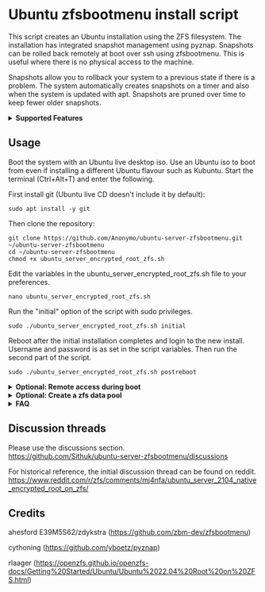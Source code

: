# Ubuntu zfsbootmenu install script

This script creates an Ubuntu installation using the ZFS filesystem. The installation has integrated snapshot management using pyznap. Snapshots can be rolled back remotely at boot over ssh using zfsbootmenu. This is useful where there is no physical access to the machine.

Snapshots allow you to rollback your system to a previous state if there is a problem. The system automatically creates snapshots on a timer and also when the system is updated with apt. Snapshots are pruned over time to keep fewer older snapshots.

<details>
<summary><strong>Supported Features</strong></summary>

- Ubuntu 22.04, 24.04.
- Root filesystem on ZFS.
- Choose from: Ubuntu Server, Ubuntu Desktop, Kubuntu, Xubuntu, Budgie, and Ubuntu MATE.
- Single, mirror, raid0, raidz1, raidz2, and raidz3 topologies.
- LUKS and native ZFS encryption.
- Remote unlocking of encrypted pools at boot over SSH.
- Automated system snapshots taken on a timer and also on system updates. 
- Remote rollback of snapshots at boot for system recovery over SSH.
- Creation of a separate encrypted data pool (single/mirror/raidz).

</details>

## Usage
Boot the system with an Ubuntu live desktop iso. Use an Ubuntu iso to boot from even if installing a different Ubuntu flavour such as Kubuntu. Start the terminal (Ctrl+Alt+T) and enter the following.

First install git (Ubuntu live CD doesn't include it by default):

	sudo apt install -y git

Then clone the repository:

	git clone https://github.com/Anonymo/ubuntu-server-zfsbootmenu.git ~/ubuntu-server-zfsbootmenu
    cd ~/ubuntu-server-zfsbootmenu
    chmod +x ubuntu_server_encrypted_root_zfs.sh
	
Edit the variables in the ubuntu_server_encrypted_root_zfs.sh file to your preferences.

	nano ubuntu_server_encrypted_root_zfs.sh
	
Run the "initial" option of the script with sudo privileges.

	sudo ./ubuntu_server_encrypted_root_zfs.sh initial

Reboot after the initial installation completes and login to the new install. Username and password is as set in the script variables. Then run the second part of the script.

	sudo ./ubuntu_server_encrypted_root_zfs.sh postreboot

<details>
<summary><strong>Optional: Remote access during boot</strong></summary>

The script includes an optional feature to provide remote access during boot. Remote access over ssh allows the system state to be rolled back to a previous snapshot without physical access to the system. This is helpful to return a system to a bootable state following a failed upgrade.

Run the following optional part of the script to enable remote access to zfsbootmenu during boot. Guidance on the use of zfsbootmenu can be found at its project website linked in the credits below.

	sudo ./ubuntu_server_encrypted_root_zfs.sh remoteaccess

</details>

<details>
<summary><strong>Optional: Create a zfs data pool</strong></summary>

The script includes an optional feature to create an encrypted zfs data pool on a non-root drive. The data pool will be unlocked automatically after the root drive password is entered at boot.

	sudo ./ubuntu_server_encrypted_root_zfs.sh datapool

</details>

<details>
<summary><strong>FAQ</strong></summary>

Additional guidance and notes can be found in the script.

<details>
<summary>1. How do I rollback the system using a snapshot in zfsbootmenu?</summary>

You can rollback to a snapshot by doing the following, for example if an upgrade does not work and you wish to revert to a previous state. I recommend testing any changes out in a virtual machine first before rolling them out in a production environment.
- Reboot and enter zfsbootmenu
- Select the boot environment and press Ctrl+S to show the snapshots.
- Select the pre-upgrade snapshot and choose one of the following options. Either option will provide the ability to boot into the system as it was pre-upgrade.

  - Press Enter to create a "duplicate" boot environment. Zfsbootmenu will create a new boot environment that is entirely independent of the upgraded boot environment and its snapshots. The down sides of the duplicate option are that:
    - it requires sufficient disk space to create the duplicate; and
    - snapshots linked to the previous boot environment will not be duplicated.
    
  - Press Ctrl+X to "clone and promote". Zfsbootmenu will create a new boot environment that will have all the snapshot history up to the point the snapshot was created. The new boot environment will consume little additional space. The zfsbootmenu authors recommend the "clone and promote" option to rollback.

</details>

<details>
<summary>2. How do I delete a boot environment I no longer need?</summary>

You can delete a boot environment you no longer need using "zfs destroy". You can do this by booting into a running system or from zfsbootmenu. Zfsbootmenu will list the root datasets that contain a linux kernel on its main menu. You can make a note of the dataset you want to delete from there or you can use "zfs list" from a command line.

- Delete a boot environment from a running system
    - Use "zfs destroy" to delete the dataset that corresponds to the boot environment. For example, if you want to delete a root dataset called "ubuntu.2022.10.01" then you can enter the command "zfs destroy -r rpool/ROOT/ubuntu.2022.10.01".

- Delete a boot environment from zfsbootmenu
  - From the main menu, select the boot environment you want to destroy. Press CTRL+W to re-import the pool as read/write, then CTRL+R to enter the recovery shell. You can then use "zfs destroy" as in the point above. Press CTRL+D to exit the shell and return to the menu when done.

</details>

<details>
<summary>3. Can I upgrade the system normally using do-release-upgrade?</summary>

- Zfsbootmenu

  It is possible that upgrading ubuntu will cause a newer zfs version to be installed that is unsupported by zfsbootmenu. The system may not be able to boot if the zfs root pool is upgraded beyond what is supported by zfsbootmenu. Create a test system in a virtual machine first to duplicate your setup and test the upgrade process.
- Pyznap

  Pyznap is not included as a package in the ubuntu repos at present. It may need to be re-compiled and re-installed. You can reference the install script for the relevant code to re-compile and re-install. 

</details>

<details>
<summary>4. How do I change the password on a natively encrypted zfs root pool?</summary>

You can change the password of your encrypted root as follows. Change "rpool" to the name of your root pool.
   - Update root pool password file.

     `nano /etc/zfs/rpool.key`
   - Update root pool key.

     `zfs change-key -o keylocation=file:///etc/zfs/rpool.key -o keyformat=passphrase rpool`
   - Optional: If you have an encrypted data pool that unlocks at boot using the root pool password, then update its key too. Change "datapool" to the name of your data pool.

     `zfs change-key -o keylocation=file:///etc/zfs/rpool.key -o keyformat=passphrase datapool`
   - Update initramfs.

     `update-initramfs -u -k all`

</details>

</details>

## Discussion threads
Please use the discussions section. \
https://github.com/Sithuk/ubuntu-server-zfsbootmenu/discussions

For historical reference, the initial discussion thread can be found on reddit.
https://www.reddit.com/r/zfs/comments/mj4nfa/ubuntu_server_2104_native_encrypted_root_on_zfs/

## Credits
ahesford E39M5S62/zdykstra (https://github.com/zbm-dev/zfsbootmenu)

cythoning (https://github.com/yboetz/pyznap)

rlaager (https://openzfs.github.io/openzfs-docs/Getting%20Started/Ubuntu/Ubuntu%2022.04%20Root%20on%20ZFS.html)
